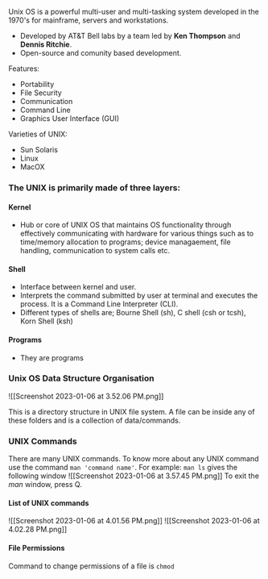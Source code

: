 Unix OS is a powerful multi-user and multi-tasking system developed in the 1970's for mainframe, servers and workstations.
- Developed by AT&T Bell labs by a team led by **Ken Thompson** and **Dennis Ritchie**.
- Open-source and comunity based development.

Features:
- Portability
- File Security
- Communication
- Command Line
- Graphics User Interface (GUI)

Varieties of UNIX:
- Sun Solaris
- Linux
- MacOX


### The UNIX is primarily made of three layers:

#### Kernel
- Hub or core of UNIX OS that maintains OS functionality through effectively communicating with hardware for various things such as to time/memory allocation to programs; device managaement, file handling, communication to system calls etc.

#### Shell
- Interface between kernel and user.
- Interprets the command submitted by user at terminal and executes the process. It is a Command Line Interpreter (CLI).
- Different types of shells are; Bourne Shell (sh), C shell (csh or tcsh), Korn Shell (ksh)

#### Programs
- They are programs


### Unix OS Data Structure Organisation

![[Screenshot 2023-01-06 at 3.52.06 PM.png]]

This is a directory structure in UNIX file system. A file can be inside any of these folders and is a collection of data/commands.


### UNIX Commands
There are many UNIX commands. To know more about any UNIX command use the command `man 'command name'`.
For example: `man ls` gives the following window
![[Screenshot 2023-01-06 at 3.57.45 PM.png]]
To exit the *man* window, press Q.

#### List of UNIX commands
![[Screenshot 2023-01-06 at 4.01.56 PM.png]]
![[Screenshot 2023-01-06 at 4.02.28 PM.png]]

#### File Permissions
Command to change permissions of a file is `chmod` 